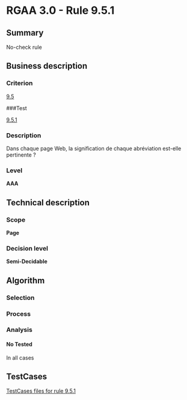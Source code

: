 # RGAA 3.0 -  Rule 9.5.1

## Summary

No-check rule

## Business description

### Criterion

[9.5](http://disic.github.io/rgaa_referentiel_en/RGAA3.0_Criteria_English_version_v1.html#crit-9-5)

###Test

[9.5.1](http://disic.github.io/rgaa_referentiel_en/RGAA3.0_Criteria_English_version_v1.html#test-9-5-1)

### Description

Dans chaque page Web, la signification de chaque abr&eacute;viation est-elle pertinente ?

### Level

**AAA**

## Technical description

### Scope

**Page**

### Decision level

**Semi-Decidable**

## Algorithm

### Selection

### Process

### Analysis

#### No Tested 

In all cases



##  TestCases 

[TestCases files for rule 9.5.1](https://github.com/Asqatasun/Asqatasun/tree/master/rules/rules-rgaa3.0/src/test/resources/testcases/rgaa30/Rgaa30Rule090501/) 



